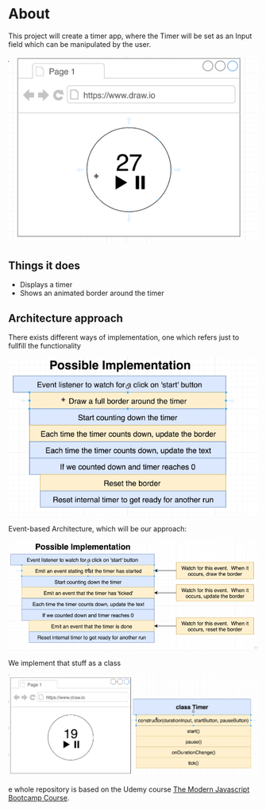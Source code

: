 # About

This project will create a timer app, where the Timer will be set as an Input field which can be manipulated by the user.

![Timer](img/timer.png)

## Things it does

- Displays a timer
- Shows an animated border around the timer

## Architecture approach

There exists different ways of implementation, one which refers just to fullfill the functionality

![PossibleImplementation](img/PossibleImplementation.png)

Event-based Architecture, which will be our approach:

![EventImplement](img/EventImplement.png)

We implement that stuff as a class

![Class](img/Class.png)

e whole repository is based on the Udemy course [The Modern Javascript Bootcamp Course](https://www.udemy.com/course/javascript-beginners-complete-tutorial/).
